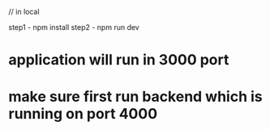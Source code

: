 // in local

step1 - npm install
step2 -  npm run dev 
# application will run in 3000 port

# make sure first run backend which is running on port 4000
